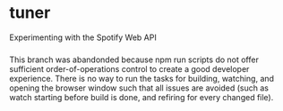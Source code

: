 # tuner
Experimenting with the Spotify Web API


###
This branch was abandonded because npm run scripts do not offer sufficient order-of-operations control to create a good developer experience. There is no way to run the tasks for building, watching, and opening the browser window such that all issues are avoided (such as watch starting before build is done, and refiring for every changed file).